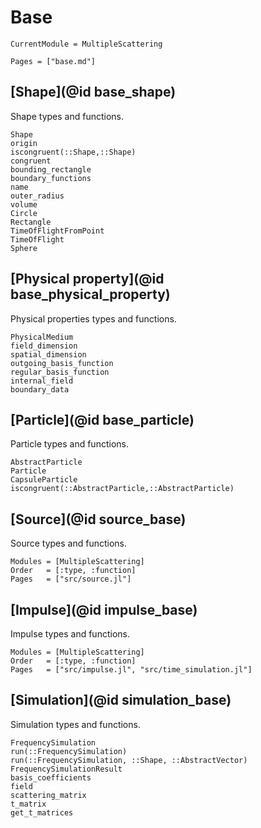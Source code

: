 # Base

```@meta
CurrentModule = MultipleScattering
```

```@contents
Pages = ["base.md"]
```

## [Shape](@id base_shape)

Shape types and functions.

```@docs
Shape
origin
iscongruent(::Shape,::Shape)
congruent
bounding_rectangle
boundary_functions
name
outer_radius
volume
Circle
Rectangle
TimeOfFlightFromPoint
TimeOfFlight
Sphere
```

## [Physical property](@id base_physical_property)

Physical properties types and functions.

```@docs
PhysicalMedium
field_dimension
spatial_dimension
outgoing_basis_function
regular_basis_function
internal_field
boundary_data
```

## [Particle](@id base_particle)

Particle types and functions.

```@docs
AbstractParticle
Particle
CapsuleParticle
iscongruent(::AbstractParticle,::AbstractParticle)
```

## [Source](@id source_base)

Source types and functions.

```@autodocs
Modules = [MultipleScattering]
Order   = [:type, :function]
Pages   = ["src/source.jl"]
```

## [Impulse](@id impulse_base)

Impulse types and functions.

```@autodocs
Modules = [MultipleScattering]
Order   = [:type, :function]
Pages   = ["src/impulse.jl", "src/time_simulation.jl"]
```


## [Simulation](@id simulation_base)

Simulation types and functions.

```@docs
FrequencySimulation
run(::FrequencySimulation)
run(::FrequencySimulation, ::Shape, ::AbstractVector)
FrequencySimulationResult
basis_coefficients
field
scattering_matrix
t_matrix
get_t_matrices
```
